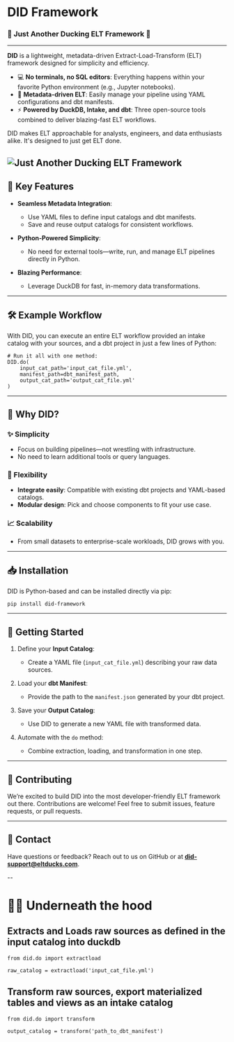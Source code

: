 # DID Framework

### 🚀 Just Another Ducking ELT Framework 🦆

---

**DID** is a lightweight, metadata-driven Extract-Load-Transform (ELT) framework designed for simplicity and efficiency.

- 💻 **No terminals, no SQL editors**: Everything happens within your favorite Python environment (e.g., Jupyter notebooks).
- 📂 **Metadata-driven ELT**: Easily manage your pipeline using YAML configurations and dbt manifests.
- ⚡ **Powered by DuckDB, Intake, and dbt**: Three open-source tools combined to deliver blazing-fast ELT workflows.

DID makes ELT approachable for analysts, engineers, and data enthusiasts alike. It's designed to just get ELT done.


![Just Another Ducking ELT Framework](https://raw.githubusercontent.com/dprovder/DID/refs/heads/main/DALL·E%202025-01-24%2017.28.08%20-%20A%20minimalistic%20and%20cute%20illustration%20of%20a%20group%20of%20ducks%20working%20collaboratively%20around%20a%20table.%20The%20ducks%20are%20cartoonish%20and%20pastel-colored%2C%20with%20sim.webp)
---

## 🌟 Key Features

- **Seamless Metadata Integration**:

  - Use YAML files to define input catalogs and dbt manifests.
  - Save and reuse output catalogs for consistent workflows.

- **Python-Powered Simplicity**:

  - No need for external tools—write, run, and manage ELT pipelines directly in Python.

- **Blazing Performance**:

  - Leverage DuckDB for fast, in-memory data transformations.

---

## 🛠️ Example Workflow

With DID, you can execute an entire ELT workflow provided an intake catalog with your sources, and a dbt project in just a few lines of Python:

```
# Run it all with one method:
DID.do(
    input_cat_path='input_cat_file.yml',
    manifest_path=dbt_manifest_path,
    output_cat_path='output_cat_file.yml'
)
```

---

## 🤔 Why DID?

### ✨ Simplicity

- Focus on building pipelines—not wrestling with infrastructure.
- No need to learn additional tools or query languages.

### 🔄 Flexibility

- **Integrate easily**: Compatible with existing dbt projects and YAML-based catalogs.
- **Modular design**: Pick and choose components to fit your use case.

### 📈 Scalability

- From small datasets to enterprise-scale workloads, DID grows with you.

---

## 📥 Installation

DID is Python-based and can be installed directly via pip:

```bash
pip install did-framework
```

---

## 🚀 Getting Started

1. Define your **Input Catalog**:

   - Create a YAML file (`input_cat_file.yml`) describing your raw data sources.

2. Load your **dbt Manifest**:

   - Provide the path to the `manifest.json` generated by your dbt project.

3. Save your **Output Catalog**:

   - Use DID to generate a new YAML file with transformed data.

4. Automate with the `do` method:

   - Combine extraction, loading, and transformation in one step.

---

## 🤝 Contributing

We’re excited to build DID into the most developer-friendly ELT framework out there. Contributions are welcome! Feel free to submit issues, feature requests, or pull requests.

---

## 📧 Contact

Have questions or feedback? Reach out to us on GitHub or at [**did-support@eltducks.com**](mailto\:did-support@eltducks.com).

--

# 👨‍💻 Underneath the hood 
## Extracts and Loads raw sources as defined in the input catalog into duckdb

```
from did.do import extractload

raw_catalog = extractload('input_cat_file.yml')
```

## Transform raw sources, export materialized tables and views as an intake catalog

```
from did.do import transform

output_catalog = transform('path_to_dbt_manifest')
```




